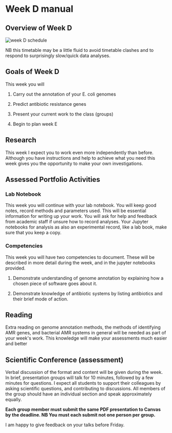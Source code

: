 # Week D manual

## Overview of Week D

![week D schedule](../images/weekD_timetable.png)

NB this timetable may be a little fluid to avoid timetable clashes and
to respond to surprisingly slow/quick data analyses.

## Goals of Week D

This week you will

1. Carry out the annotation of your E. coli genomes

2. Predict antibiotic resistance genes

3. Present your current work to the class (groups)

4. Begin to plan week E

## Research

This week I expect you to work even more independently than before.
Although you have instructions and help to achieve what you need this
week gives you the opportunity to make your own investigations.

## Assessed Portfolio Activities

### Lab Notebook

This week you will continue with your lab notebook. You will keep good
notes, record methods and parameters used. This will be essential
information for writing up your work. You will ask for help and feedback
from academic staff if unsure how to record analyses. Your Jupyter
notebooks for analysis as also an experimental record, like a lab book,
make sure that you keep a copy.

### Competencies

This week you will have two competencies to document. These will be
described in more detail during the week, and in the jupyter notebooks
provided.

1. Demonstrate understanding of genome annotation by explaining how a chosen piece of software goes about it.

2. Demonstrate knowledge of antibiotic systems by listing antibiotics and their brief mode of action.

## Reading

Extra reading on genome annotation methods, the methods of identifying
AMR genes, and bacterial AMR systems in general will be needed as part
of your week's work. This knowledge will make your assessments much
easier and better

## Scientific Conference (assessment)

Verbal discussion of the format and content will be given during the
week. In brief, presentation groups will talk for 10 minutes, followed
by a few minutes for questions. I expect all students to support their
colleagues by asking scientific questions, and contributing to
discussions. All members of the group should have an individual section
and speak approximately equally.

**Each group member must submit the same PDF presentation to Canvas by
the deadline. NB You must each submit not one person per group.**

I am happy to give feedback on your talks before Friday.
